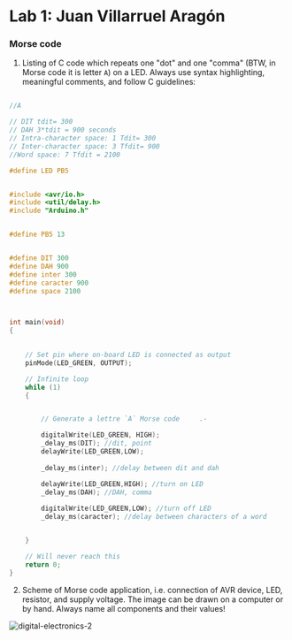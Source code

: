 # Lab 1: Juan Villarruel Aragón

### Morse code

1. Listing of C code which repeats one "dot" and one "comma" (BTW, in Morse code it is letter `A`) on a LED. Always use syntax highlighting, meaningful comments, and follow C guidelines:

```c

//A

// DIT tdit= 300 
// DAH 3*tdit = 900 seconds 
// Intra-character space: 1 Tdit= 300
// Inter-character space: 3 Tfdit= 900
//Word space: 7 Tfdit = 2100

#define LED PB5


#include <avr/io.h>
#include <util/delay.h>
#include "Arduino.h"


#define PB5 13


#define DIT 300
#define DAH 900
#define inter 300
#define caracter 900
#define space 2100



int main(void)
{

   
    // Set pin where on-board LED is connected as output
    pinMode(LED_GREEN, OUTPUT);

    // Infinite loop
    while (1)
    {


        // Generate a lettre `A` Morse code     .-

        digitalWrite(LED_GREEN, HIGH);
        _delay_ms(DIT); //dit, point
        delayWrite(LED_GREEN,LOW);
        
        _delay_ms(inter); //delay between dit and dah

        delayWrite(LED_GREEN,HIGH); //turn on LED
        _delay_ms(DAH); //DAH, comma
        
        digitalWrite(LED_GREEN,LOW); //turn off LED
        _delay_ms(caracter); //delay between characters of a word


    }

    // Will never reach this
    return 0;
}
```

2. Scheme of Morse code application, i.e. connection of AVR device, LED, resistor, and supply voltage. The image can be drawn on a computer or by hand. Always name all components and their values!

![digital-electronics-2](https://user-images.githubusercontent.com/114478665/193771120-ce35b298-02a1-4dc9-ad10-e2a2c7108c54.png)



